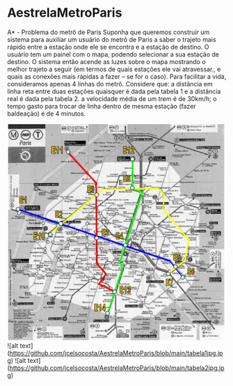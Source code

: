 # AestrelaMetroParis

A* - Problema do metrô de Paris 
Suponha que queremos construir um sistema para auxiliar um usuário do metrô de Paris a saber o trajeto mais rápido entre a estação onde ele se encontra e a estação de destino. O usuário tem um painel com o mapa, podendo selecionar a sua estação de destino. O sistema então acende as luzes sobre o mapa mostrando o melhor trajeto a seguir (em termos de quais estações ele vai atravessar., e quais as conexões mais rápidas a fazer – se for o caso). Para facilitar a vida, consideramos apenas 4 linhas do metrô.
Considere que:
a distância em linha reta entre duas estações quaisquer é dada pela tabela 1 e a distância real é dada pela tabela 2.
a velocidade média de um trem é de 30km/h;
o tempo gasto para trocar de linha dentro de mesma estação (fazer baldeação) é de 4 minutos.

![alt text](https://github.com/jcelsocosta/AestrelaMetroParis/blob/main/metroParisjpg.jpg)
![alt text] (https://github.com/jcelsocosta/AestrelaMetroParis/blob/main/tabela1jpg.jpg)
![alt text] (https://github.com/jcelsocosta/AestrelaMetroParis/blob/main/tabela2jpg.jpg)
